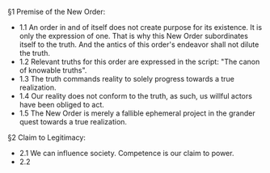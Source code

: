 
§1 Premise of the New Order: 
- 1.1 An order in and of itself does not create purpose for its existence. It is only the expression of one. That is why this New Order subordinates itself to the truth. And the antics of this order's endeavor shall not dilute the truth.
- 1.2 Relevant truths for this order are expressed in the script: "The canon of knowable truths".
- 1.3 The truth commands reality to solely progress towards a true realization.
- 1.4 Our reality does not conform to the truth, as such, us willful actors have been obliged to act.
- 1.5 The New Order is merely a fallible ephemeral project in the grander quest towards a true realization.

§2 Claim to Legitimacy:
- 2.1 We can influence society. Competence is our claim to power.
- 2.2 